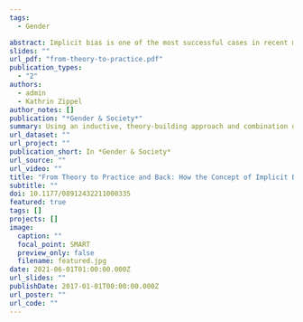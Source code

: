 ```yaml
---
tags:
  - Gender

abstract: Implicit bias is one of the most successful cases in recent memory of an academic concept being translated into practice. Its use in the National Science Foundation ADVANCE program—which seeks to promote gender equality in STEM (science, technology, engineering, mathematics) careers through institutional transformation—has raised fundamental questions about organizational change. How do advocates translate theories into practice? What makes some concepts more tractable than others? What happens to theories through this translation process? We explore these questions using the ADVANCE program as a case study. Using an inductive, theory-building approach and combination of computational and qualitative methods, we investigate how the concept of implicit bias was translated into practice through the ADVANCE program and identify five key features that made implicit bias useful as a change framework in the academic STEM setting. We find that the concept of implicit bias works programmatically because it is (1) demonstrable, (2) relatable, (3) versatile, (4) actionable, and (5) impartial. While enabling the concept’s diffusion, these characteristics also limit its scope. We reflect on implications for gender theories of organizational change and for practitioners.
slides: ""
url_pdf: "from-theory-to-practice.pdf"
publication_types:
  - "2"
authors:
  - admin
  - Kathrin Zippel
author_notes: []
publication: "*Gender & Society*"
summary: Using an inductive, theory-building approach and combination of computational and qualitative methods, we investigate how the concept of implicit bias was translated into practice through the ADVANCE program and identify five key features that made implicit bias useful as a change framework in the academic STEM setting.
url_dataset: ""
url_project: ""
publication_short: In *Gender & Society*
url_source: ""
url_video: ""
title: "From Theory to Practice and Back: How the Concept of Implicit Bias was Implemented in Academe, and What this Means for Gender Theories of Organizational Change"
subtitle: ""
doi: 10.1177/08912432211000335
featured: true
tags: []
projects: []
image:
  caption: ""
  focal_point: SMART
  preview_only: false
  filename: featured.jpg
date: 2021-06-01T01:00:00.000Z
url_slides: ""
publishDate: 2017-01-01T00:00:00.000Z
url_poster: ""
url_code: ""
---
```


